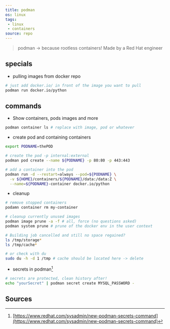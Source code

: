 ```yaml
---
title: podman
os: linux
tags:
 - linux
 - containers
source: repo
---
```


> podman -> because rootless containers! Made by a Red Hat engineer

## specials

- pulling images from docker repo

```bash
# just add docker.io/ in front of the image you want to pull
podman run docker.io/python
```

## commands

- Show containers, pods images and more

```bash
podman container ls # replace with image, pod or whatever
```

- create pod and containing containers

```bash
export PODNAME=thePOD

# create the pod -p internal:external
podman pod create --name ${PODNAME} -p 80:80 -p 443:443

# add a container into the pod
podman run -d --restart=always --pod=${PODNAME} \
  -v ${HOME}/containers/${PODNAME}/data:/data:Z \
  --name=${PODNAME}-container docker.io/python
```

- cleanup

```bash
# remove stopped containers
podamn container rm my-container

# cleanup currently unused images
podman image prune -a -f # all, force (no questions asked)
podman system prune # prune of the docker env in the user context

# Building job cancelled and still no space regained?
ls /tmp/storage*
ls /tmp/cache*

# or check with du
sudo du -h -d 1 /tmp # cache should be located here -> delete
```

- secrets in podman[^1]

```bash
# secrets are protected, clean history after!
echo "yourSecret" | podman secret create MYSQL_PASSWORD -
```

## Sources

[^1]: [https://www.redhat.com/sysadmin/new-podman-secrets-command](https://www.redhat.com/sysadmin/new-podman-secrets-command)